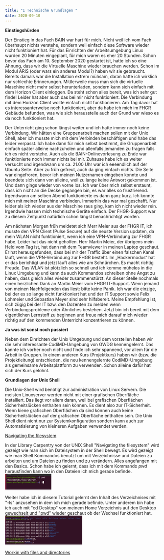 ```yaml
---
title: "1 Technische Grundlagen "
date: 2020-09-10
---
```



**Einstiegshürden**

Der Einstieg in das Fach BAIN war hart für mich. Nicht weil ich vom Fach überhaupt nichts verstehe, sondern weil einfach diese Software wieder nicht funktioniert hat. Für das Einrichten der Arbeitsumgebung Linux wurden 20 Minuten eingeplant, für mich waren es eher 20 Stunden. Schon bevor das Fach am 10. September 2020 gestartet ist, hatte ich so eine Ahnung, dass wir die Virtuelle Maschine wieder brauchen werden. Schon im Modul ARIS (oder wars ein anderes Modul?) haben wir sie gebraucht. Bereits damals war die Installation extrem mühsam, daran hatte ich wirklich nur schlechte Erinnerungen. Mittlerweile muss man sich die virtuelle Maschine nicht mehr selbst herunterladen, sondern kann sich einfach mit dem Horizon Client einloggen. Da steht schon alles bereit, was ich sehr gut finde! Leider hat aber auch das bei mir nicht funktioniert. Die Verbindung mit dem Horizon Client wollte einfach nicht funktionieren. Am Tag davor hat es interessanterweise noch funktioniert, aber da habe ich mich im FHGR Gebäude befunden, was wie sich herausstelle auch der Grund war wieso es da noch funktioniert hat. 

Der Unterricht ging schon längst weiter und ich hatte immer noch keine Verbindung. Wir hätten eine Gruppenarbeit machen sollen mit der Unix Shell, aber ich musste mich mit dem Verbinden beschäftigen und habe das leider verpasst. Ich habe dann für mich selbst bestimmt, die Gruppenarbeit einfach später alleine nachzuholen und allenfalls jemanden zu fragen falls ich es nicht verstehe. Auch als die BAIN-Onlinevorlesung zu Ende war funktionierte noch immer nichts bei mir. Zuhause habe ich es weiter versucht und irgendwann um ca. 21.00 Uhr war ich eeeendlich auf der Ubuntu Seite. Aber zu früh gefreut, auch da ging einfach nichts. Die Seite war eingefroren, bevor ich meinen Nutzernamen eingeben konnte und beendete sich dann von alleine, weil zu lange keine Antwort gekommen ist. Und dann gings wieder von vorne los. Ich war über mich selbst erstaunt, dass ich nicht an die Decke gegangen bin, es war alles so frustrierend. Irgendwann am selben Abend funktionierte es dann ganz kurz. Ich konnte mich mit meiner Maschine verbinden. Immerhin das war mal geschafft. Nur leider als ich wieder aus der Maschine raus ging, kam ich nicht wieder rein. Irgendwie hassen mich technische Geräte einfach. Der FHGR-Support war zu diesem Zeitpunkt natürlich schon längst benachrichtigt worden. 

Am nächsten Morgen früh meldetet sich Merr Meier aus der FHGR IT, ich musste den VPN Client (Pulse Secure) auf die neuste Version updaten, da mein WLAN nicht funktioniert, wenn ich eine VPN-Verbindung zur FHGR habe. Leider hat das nicht geholfen. Herr Martin Meier, der übrigens mein Held vom Tag ist, hat dann mit dem Teamviewer in meinen Laptop geschaut. Er hat herausgefunden, dass bei mir der Traffic über einen falschen Kanal läuft, wenn die VPN-Verbindung zur FHGR besteht. Im „Hackermodus“ hat er das berichtigt und jetzt läuft alles wie am Schnürchen. Es macht richtig Freude. Das WLAN ist plötzlich so schnell und ich komme mühelos in die Linux Umgebung und kann da auch Kommandos schreiben ohne Angst zu haben, dass gleich alles wieder zusammenstürzt. An dieser Stelle nochmals einen herzlichen Dank an Martin Meier vom FHGR IT-Support. Wenn jemand von meinen Nachfolgenden das liest: bitte keine Panik. Ich war die einzige, bei der es so lange nicht funktioniert hat und der IT Support sowie Felix Lohmeier und Sebastian Meyer sind sehr hilfsbereit. Meine Empfehlung ist, sich zügig bei der IT bzw. den Dozenten zu melden wenn Verbindungsprobleme oder Ähnliches bestehen. 
Jetzt bin ich bereit mit dem eigentlichen Lernstoff zu beginnen und freue mich darauf mich wieder richtig auf den kommenden Unterricht konzentrieren zu können.


**Ja was ist sonst noch passiert**

Neben dem Einrichten der Unix Umgebung und dem vorstellen haben wir die sehr interessante CodiMD-Umgebung von GWDG kennengelernt. Das kannte ich vorher noch nicht und finde ich sehr spannend, vor allem für die Arbeit in Gruppen. In einem anderen Kurs (Projektkurs) haben wir (bzw. die Projektleitung) entschieden, die neu kennengelernte CodiMD-Umgebung als gemeinsame Arbeitsplattform zu verwenden. Schon alleine dafür hat sich der Kurs gelohnt. 

**Grundlagen der Unix Shell**

Die Unix-Shell wird benötigt zur administration von Linux Servern. Die meisten Linuxserver werden nicht mit einer grafischen Oberfläche installiert. Das liegt vor allem daran, weil bei grafischen Oberflächen Sicherheitslücken enthalten sein können. Es dient also zur IT-Sicherheit. Wenn kiene grafischen Oberflächen da sind können auch keine Sicherheitslücken auf der grafischen Oberfläche enthalten sein. Die Unix Shell dient nicht nur zur Systemkonfiguration sondern kann auch zur Automatisierung von kleineren Aufgaben verwendet werden. 

[Navigating the filesystem](https://librarycarpentry.org/lc-shell/02-navigating-the-filesystem/index.html) 

In der Library Carpentry von der UNIX Shell "Navigating the filesystem" wird gezeigt wie man sich im Dateisystem in der Shell bewegt. Es wird gezeigt wie man Shell Kommandos benutzt um mit Verzeichnisse und Dateien zu arbeiten und um Dateien zu finden und zu verändern. Alles angefangen mit den Basics. 
Schon habe ich gelernt, dass ich mit dem Kommando *pwd* herausfinden kann wo in den Dateien ich mich gerade befinde. 
<img alt="pwd" src="https://github.com/stemorit/BAIN-Lerntagebuch/blob/master/_posts/Screenshot%202020-09-19%20194517.png?raw=true" width="30%"/>

Weiter habe ich in diesem Tutorial gelernt den Inhalt des Verzeichnises mit "-ls" anzusehen in dem ich mich gerade befinde. Unter anderem bin habe ich auch mit "cd Desktop" von meinem Home Verzeichnis auf den Desktop gewechselt und "pwd" wieder geschaut ob der Wechsel funktioniert hat.
<img alt="Shell" src="https://github.com/stemorit/BAIN-Lerntagebuch/blob/master/_posts/Screenshot2.png?raw=true" width="50%"/>




[Workin with files and directories](https://librarycarpentry.org/lc-shell/03-working-with-files-and-folders/index.html)
